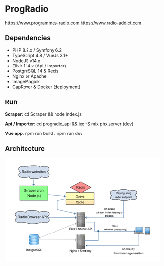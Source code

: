 ProgRadio
=========

https://www.programmes-radio.com
https://www.radio-addict.com

Dependencies
--------------
- PHP 8.2.x / Symfony 6.2
- TypeScript 4.8 / VueJs 3.1+
- NodeJS v14.x
- Elixir 1.14.x (Api / Importer)
- PostgreSQL 14 & Redis
- Nginx or Apache
- ImageMagick
- CapRover & Docker (deployment)

Run
--------------
**Scraper**: cd Scraper && node index.js

**Api / Importer**: cd progradio_api && iex -S mix phx.server (dev)

**Vue app**: npm run build / npm run dev

Architecture
--------------

![Flowchart](docs/ArchitectureFlowchart.png)

